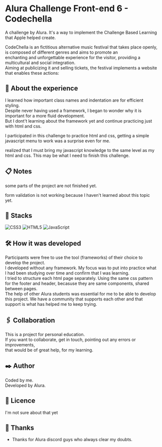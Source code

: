 # Alura Challenge Front-end 6 - Codechella

A challenge by Alura. It's a way to implement the Challenge Based Learning that Apple helped create. 
    
CodeChella is an fictitious alternative music festival that takes place openly, is composed of different genres and aims to promote an  
enchanting and unforgettable experience for the visitor, providing a multicultural and social integration.  
Aiming at publicizing it and selling tickets, the festival implements a website that enables these actions:

## 🚀 About the experience

I learned how important class names and indentation are for efficient styling.  
Despite never having used a framework, I began to wonder why it is important for a more fluid development.  
But I dont't learning about the framework yet and continue practicing just with html and css.  
  
I participated in this challenge to practice html and css, getting a simple javascript menu to work was a surprise even for me.  
  
realized that I must bring my javascript knowledge to the same level as my html and css. This may be what I need to finish this challenge.

## 📋 Notes

some parts of the project are not finished yet.  
  
form validation is not working because I haven't learned about this topic yet.

## 🔧 Stacks  
![CSS3](https://img.shields.io/badge/css3-%231572B6.svg?style=for-the-badge&logo=css3&logoColor=white) ![HTML5](https://img.shields.io/badge/html5-%23E34F26.svg?style=for-the-badge&logo=html5&logoColor=white) ![JavaScript](https://img.shields.io/badge/javascript-%23323330.svg?style=for-the-badge&logo=javascript&logoColor=%23F7DF1E)  

## 🛠️ How it was developed  

Participants were free to use the tool (frameworks) of their choice to develop the project.  
I developed without any framework. My focus was to put into practice what I had been studying over time and confirm that I was learning.  
I tried to structure each html page separately. Using the same css pattern for the footer and header, becasuse they are same components, shared between pages.  
The help of other Alura students was essential for me to be able to develop this project. We have a community that supports each other and that support is what has helped me to keep trying.

## 🖇️ Collaboration

This is a project for personal education.  
If you want to collaborate, get in touch, pointing out any errors or improvements,  
that would be of great help, for my learning.

## ✒️ Author

Coded by me.  
Developed by Alura.



## 📄 Licence

I'm not sure about that yet

## 🎁 Thanks

* Thanks for Alura discord guys who always clear my doubts.